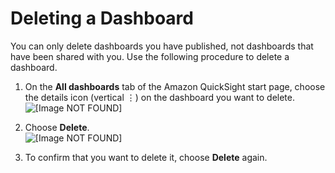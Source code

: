 # Deleting a Dashboard<a name="deleting-a-dashboard"></a>

You can only delete dashboards you have published, not dashboards that have been shared with you\. Use the following procedure to delete a dashboard\.

1. On the **All dashboards** tab of the Amazon QuickSight start page, choose the details icon \(vertical ⋮\) on the dashboard you want to delete\.  
![\[Image NOT FOUND\]](http://docs.aws.amazon.com/quicksight/latest/user/images/dashboard-detail-icon.png)

1. Choose **Delete**\.  
![\[Image NOT FOUND\]](http://docs.aws.amazon.com/quicksight/latest/user/images/dashboard-delete.png)

1. To confirm that you want to delete it, choose **Delete** again\.